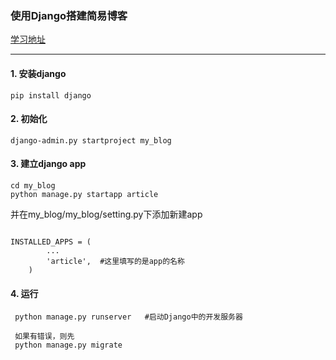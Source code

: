### 使用Django搭建简易博客

[学习地址](http://wiki.jikexueyuan.com/project/django-set-up-blog/project-app.html)
_ _ _ 

#### 1. 安装django

```
pip install django

```

#### 2. 初始化

```
django-admin.py startproject my_blog
```

#### 3. 建立django app

```
cd my_blog
python manage.py startapp article
```
并在my_blog/my_blog/setting.py下添加新建app

```

INSTALLED_APPS = (
        ...
        'article',  #这里填写的是app的名称
    )
```

#### 4. 运行

```
 python manage.py runserver   #启动Django中的开发服务器
 
 如果有错误，则先
 python manage.py migrate
```